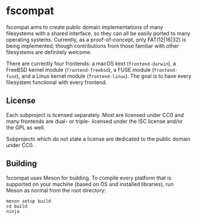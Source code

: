 # fscompat

fscompat aims to create public domain implementations of many filesystems
with a shared interface, so they can all be easily ported to many
operating systems. Currently, as a proof-of-concept, only FAT(12|16|32)
is being implemented, though contributions from those familiar with other
filesystems are definitely welcome.

There are currently four frontends: a macOS kext (`frontend-darwin`), a
FreeBSD kernel module (`frontend-freebsd`), a FUSE module
(`frontend-fuse`), and a Linux kernel module (`frontend-linux`). The goal
is to have every filesystem functional with every frontend.

## License

Each subproject is licensed separately. Most are licensed under CC0 and
many frontends are dual- or triple- licensed under the ISC license and/or
the GPL as well.

Subprojects which do not state a license are dedicated to the public
domain under CC0.

## Building

fscompat uses Meson for building. To compile every platform that is
supported on your machine (based on OS and installed libraries),
run Meson as normal from the root directory:

    meson setup build
    cd build
    ninja
